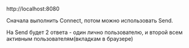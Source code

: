 http://localhost:8080

Сначала выполнить Connect, потом можно использовать Send.

На Send будет 2 ответа - один лично пользователю, и второй всем активным пользователям(вкладкам в браузере) 